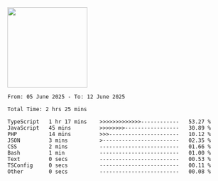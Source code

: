 <img height="180em" src="https://github-readme-stats-eight-theta.vercel.app/api?username=bkundev&show_icons=true&theme=radical&include_all_commits=true&count_private=true"/>
<!--START_SECTION:waka-->

```all_time
From: 05 June 2025 - To: 12 June 2025

Total Time: 2 hrs 25 mins

TypeScript   1 hr 17 mins    >>>>>>>>>>>>>------------   53.27 %
JavaScript   45 mins         >>>>>>>>-----------------   30.89 %
PHP          14 mins         >>>----------------------   10.12 %
JSON         3 mins          >------------------------   02.35 %
CSS          2 mins          -------------------------   01.66 %
Bash         1 min           -------------------------   01.00 %
Text         0 secs          -------------------------   00.53 %
TSConfig     0 secs          -------------------------   00.11 %
Other        0 secs          -------------------------   00.08 %
```

<!--END_SECTION:waka-->
